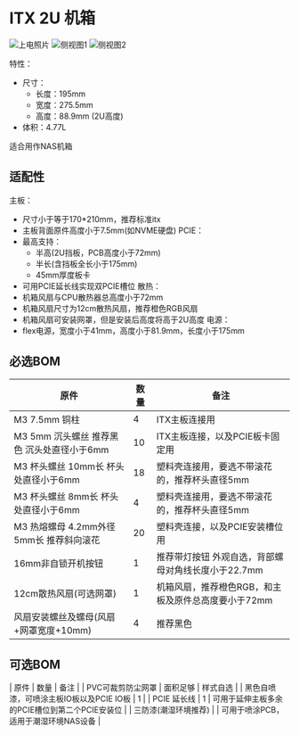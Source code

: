 # ITX 2U 机箱

![上电照片](./JPEG/上电照.jpg)
![侧视图1](./JPEG/侧视图1.jpg)
![侧视图2](./JPEG/侧视图2.jpg)

特性：
- 尺寸：
    - 长度：195mm
    - 宽度：275.5mm
    - 高度：88.9mm (2U高度)
- 体积：4.77L

适合用作NAS机箱

## 适配性

主板：
- 尺寸小于等于170*210mm，推荐标准itx
- 主板背面原件高度小于7.5mm(如NVME硬盘)
PCIE：
- 最高支持：
    - 半高(2U挡板，PCB高度小于72mm)
    - 半长(含挡板全长小于175mm)
    - 45mm厚度板卡
- 可用PCIE延长线实现双PCIE槽位
散热：
- 机箱风扇与CPU散热器总高度小于72mm
- 机箱风扇尺寸为12cm散热风扇，推荐橙色RGB风扇
- 机箱风扇可安装网罩，但是安装后高度将高于2U高度
电源：
- flex电源，宽度小于41mm，高度小于81.9mm，长度小于175mm

## 必选BOM

| 原件                                        | 数量 | 备注                       |
| ------------------------------------------ | --- | -------------------------- |
| M3 7.5mm 铜柱                               | 4    | ITX主板连接用              |
| M3 5mm 沉头螺丝 推荐黑色 沉头处直径小于6mm    | 10    | ITX主板连接，以及PCIE板卡固定用 |
| M3 杯头螺丝 10mm长 杯头处直径小于6mm          | 18   | 塑料壳连接用，要选不带滚花的，推荐杯头直径5mm |
| M3 杯头螺丝 8mm长 杯头处直径小于6mm           | 4   | 塑料壳连接用，要选不带滚花的，推荐杯头直径5mm |
| M3 热熔螺母 4.2mm外径 5mm长 推荐斜向滚花       | 20   | 塑料壳连接，以及PCIE安装槽位用 |
| 16mm非自锁开机按钮                           | 1    | 推荐带灯按钮 外观自选，背部螺母对角线长度小于22.7mm       |
| 12cm散热风扇(可选网罩)                       | 1     | 机箱风扇，推荐橙色RGB，和主板及原件总高度要小于72mm |
| 风扇安装螺丝及螺母(风扇+网罩宽度+10mm)        | 4     | 推荐黑色 |


## 可选BOM

| 原件                                        | 数量 | 备注                       |
| PVC可裁剪防尘网罩                            | 面积足够 | 样式自选 |
| 黑色自喷漆，可喷涂主板IO板以及PCIE IO板        | 1 |
| PCIE 延长线                                 | 1   | 可用于延伸主板多余的PCIE槽位到第二个PCIE安装位 |
| 三防漆(潮湿环境推荐)                         |     | 可用于喷涂PCB，适用于潮湿环境NAS设备 |
